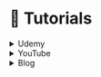 # 📑 Tutorials



<details>

<summary>Udemy</summary>

* [React Native - The Practical Guide 2021](https://click.linksynergy.com/deeplink?id=jU79Zysihs4\&mid=39197\&murl=https://www.udemy.com/course/react-native-the-practical-guide)
* [React Native - The Practical Guide \[2022 Edition\]](https://www.udemy.com/course/react-native-the-practical-guide/?LSNPUBID=jU79Zysihs4\&ranEAID=jU79Zysihs4\&ranMID=39197\&ranSiteID=jU79Zysihs4-gUk7sJWDjjLr9KvEAz2uAA)
* [React Native: Advanced Concepts](https://www.udemy.com/course/react-native-advanced/?LSNPUBID=jU79Zysihs4\&ranEAID=jU79Zysihs4\&ranMID=39197\&ranSiteID=jU79Zysihs4-8CHw6VJe\_sqzSayjp4HaIQ)

</details>

<details>

<summary>YouTube</summary>

* [React Native Tutorial for Beginners - Build a React Native App \[2020\]](https://youtu.be/0-S5a0eXPoc)
* [Yeni Başlayanlar için React Native Eğitimi](https://www.youtube.com/playlist?list=PLiYPP1v1hM95Kc9SPR0uBsw57qcFG\_aeO)
* [React Native Tutorial for Beginners](https://youtube.com/playlist?list=PL4cUxeGkcC9ixPU-QkScoRBVxtPPzVjrQ)
* [The Complete React Native Course 2021 : from Zero to Hero](https://youtu.be/ANdSdIlgsEw?list=PL8kfZyp--gEXs4YsSLtB3KqDtdOFHMjWZ)
* [🔴Build your first App in React Native in under 2 hours \[ Tutorial for beginners \]](https://www.youtube.com/watch?v=iQ\_0Fd\_N3Mk)
* [🔴 Build the Airbnb app in React Native \[ Tutorial for beginners \]](https://www.youtube.com/watch?v=ZxkmTsEYfg8\&t=7s)
* [🔴 React Native Furniture App UI - Speed Code | DeCode](https://www.youtube.com/watch?v=rHV\_QWzZxRQ)
* [Tek Video | Yeni başlayanlar için React Native - React Native kullanarak bir uygulama oluşturma](https://www.youtube.com/watch?v=dx7b2ZdXhSc\&t=6718s)
* [Full React Native Project Tutorial for beginners.](https://www.youtube.com/watch?v=npe3Wf4tpSg)
* [🔴 Build Uber Eats with React Native & YELP API | Redux | Firebase | Google API](https://www.youtube.com/watch?v=jmvbhuJXFow\&t=770s)
* [Build an Instagram Clone with React Native, Firebase Firestore, Redux, Expo - Full Course](https://www.youtube.com/watch?v=1hPgQWbWmEk\&t=10942s)
* [🔴 React Native E-learning App UI (Part 1) - Speed Code | DeCode](https://www.youtube.com/watch?v=u2edJaGtaI0\&t=203s)
* [LCRN EP8 - Food Delivery App - React Native UI](https://www.youtube.com/watch?v=diUDjNwZ8Lg)
* [Türkçe Sözlük Mobil Uygulaması](https://www.youtube.com/playlist?list=PLadt0EaV4m3CWiofBOml0r95OmhiM6I6v)
* [Redux Dersleri](https://www.youtube.com/playlist?list=PLiYPP1v1hM96maVc-jKCq0Kop4YY5m92S)
* [Yeni başlayanlar için React Native'de Sıfırdan Gerçek Zamanlı Sohbet Uygulaması oluşturmak](https://youtu.be/uW6JFJnHqm0)
* [React Native Instagram UI Clone (Bölüm 1)](https://youtu.be/xVGNDxx-TG4)
* [React Native Instagram UI Clone (Bölüm 2)](https://youtu.be/I\_NuuuBnqTk)
* [Build a TikTok Clone in React Native and AWS Backend \[Tutorial for Beginners\]](https://youtu.be/7okW52MQgSE)
* [🔴 Let's Build the Netflix App in React Native & AWS Amplify (Tutorial for Beginners)](https://youtu.be/CNaLOa-6X7U)

</details>

<details>

<summary>Blog</summary>

* [https://ysfzrn.gitbook.io/react-native-turkce/](https://ysfzrn.gitbook.io/react-native-turkce/)
* [https://blog.logrocket.com/top-react-native-tab-navigation-components/](https://blog.logrocket.com/top-react-native-tab-navigation-components/)
* [Building a Minimalist Weather App with React Native and Expo](https://blog.expo.dev/building-a-minimalist-weather-app-with-react-native-and-expo-fe7066e02c09)

</details>


